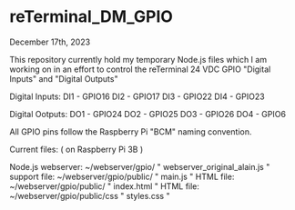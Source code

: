 # reTerminal_DM_GPIO

December 17th, 2023

This repository currently hold my temporary Node.js files which I am working on in an effort to control the reTerminal 24 VDC GPIO "Digital Inputs" and "Digital Outputs"

Digital Inputs:
  DI1 - GPIO16
  DI2 - GPIO17
  DI3 - GPIO22
  DI4 - GPIO23

Digital Ootputs:
  DO1 - GPIO24
  DO2 - GPIO25
  DO3 - GPIO26
  DO4 - GPIO6

  All GPIO pins follow the Raspberry Pi "BCM" naming convention.

  Current files: ( on Raspberry Pi 3B )

  Node.js webserver:  ~/webserver/gpio/ " webserver_original_alain.js "
  support file:  ~/webserver/gpio/public/ " main.js "
  HTML file:  ~/webserver/gpio/public/ " index.html "
  HTML file:  ~/webserver/gpio/public/css " styles.css "
